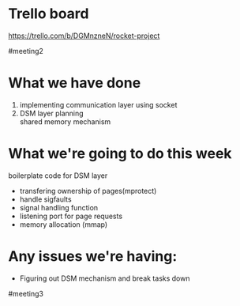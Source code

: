 # Trello board
https://trello.com/b/DGMnzneN/rocket-project


#meeting2
# What we have done
1. implementing communication layer using socket
2. DSM layer planning   
   shared memory mechanism
# What we're going to do this week
   boilerplate code for DSM layer 
   * transfering ownership of pages(mprotect) 
   * handle sigfaults 
   * signal handling function
   * listening port for page requests
   * memory allocation (mmap)
# Any issues we're having:
   * Figuring out DSM mechanism and break tasks down
   
   
   #meeting3
   
